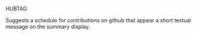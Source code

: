 HUBTAG

Suggests a schedule for contributions on github
that appear a short textual message on the summary display.
